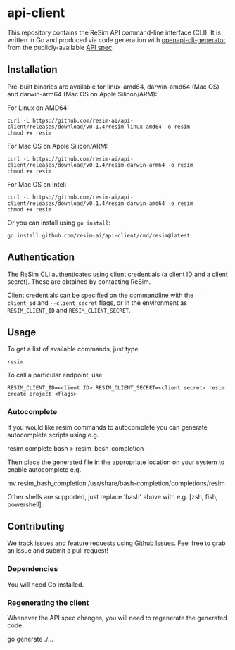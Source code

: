 # api-client
This repository contains the ReSim API command-line interface (CLI).  It is written in Go and produced via code generation with [openapi-cli-generator](https://github.com/danielgtaylor/openapi-cli-generator) from the publicly-available [API spec](https://api.resim.ai).

## Installation

Pre-built binaries are available for linux-amd64, darwin-amd64 (Mac OS) and darwin-arm64 (Mac OS on Apple Silicon/ARM):

For Linux on AMD64:

    curl -L https://github.com/resim-ai/api-client/releases/download/v0.1.4/resim-linux-amd64 -o resim
    chmod +x resim

For Mac OS on Apple Silicon/ARM:

    curl -L https://github.com/resim-ai/api-client/releases/download/v0.1.4/resim-darwin-arm64 -o resim
    chmod +x resim
    
For Mac OS on Intel:

    curl -L https://github.com/resim-ai/api-client/releases/download/v0.1.4/resim-darwin-amd64 -o resim
    chmod +x resim

Or you can install using `go install`:

    go install github.com/resim-ai/api-client/cmd/resim@latest

## Authentication

The ReSim CLI authenticates using client credentials (a client ID and a client secret).  These are obtained by contacting ReSim.  

Client credentials can be specified on the commandline with the `--client_id` and `--client_secret` flags, or in the environment as
`RESIM_CLIENT_ID` and `RESIM_CLIENT_SECRET`.

## Usage

To get a list of available commands, just type

    resim

To call a particular endpoint, use

    RESIM_CLIENT_ID=<client ID> RESIM_CLIENT_SECRET=<client secret> resim create project <flags> 

### Autocomplete

If you would like resim commands to autocomplete you can generate autocomplete scripts using e.g.

  resim complete bash > resim_bash_completion

Then place the generated file in the appropriate location on your system to enable autocomplete e.g.

  mv resim_bash_completion /usr/share/bash-completion/completions/resim

Other shells are supported, just replace 'bash' above with e.g. [zsh, fish, powershell]. 

## Contributing

We track issues and feature requests using [Github Issues](https://github.com/resim-ai/api-client/issues).  Feel free to grab an issue and submit a pull request!

### Dependencies

You will need Go installed.

### Regenerating the client

Whenever the API spec changes, you will need to regenerate the generated code:

  go generate ./...
